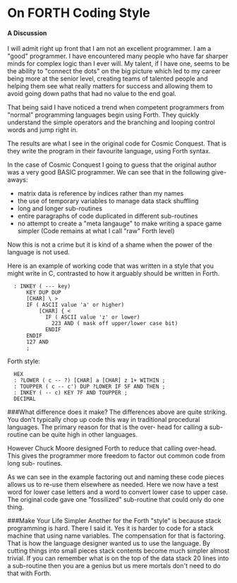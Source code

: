 # On FORTH Coding Style
#### A Discussion

I will admit right up front that I am not an excellent programmer. I am a "good"
programmer. I have encountered many people who have far sharper minds for
complex logic than I ever will. My talent, if I have one, seems to be the
ability to "connect the dots" on the big picture which led to my career being
more at the senior level, creating teams of talented people and helping them see
what really matters for success and allowing them to avoid going down paths that
had no value to the end goal.

That being said I have noticed a trend when competent programmers from "normal"
programming languages begin using Forth. They quickly understand the simple
operators and the branching and looping control words and jump right in.

The results are what I see in the original code for Cosmic Conquest.
That is they write the program in their favourite language, using Forth syntax.

In the case of Cosmic Conquest I going to guess that the original author was a
very good BASIC programmer. We can see that in the following give-aways:

- matrix data is reference by indices rather than my names
- the use of temporary variables to manage data stack shuffling
- long and longer sub-routines
- entire paragraphs of code duplicated in different sub-routines
- no attempt to create a "meta langauge" to make writing a space game simpler
  (Code remains at what I call "raw" Forth level)

Now this is not a crime but it is kind of a shame when the power of the language
is not used.

Here is an example of working code that was written in a style that you might
write in C, contrasted to how it arguably should be written in Forth.

```
  : INKEY ( --- key)
      KEY DUP DUP
      [CHAR] \ >
      IF ( ASCII value 'a' or higher)
          [CHAR] { <
            IF ( ASCII value 'z' or lower)
              223 AND ( mask off upper/lower case bit)
            ENDIF
      ENDIF
      127 AND
      ;
```

Forth style:
```
  HEX
  : ?LOWER ( c -- ?) [CHAR] a [CHAR] z 1+ WITHIN ;
  : TOUPPER ( c -- c') DUP ?LOWER IF 5F AND THEN ;
  : INKEY ( -- c) KEY 7F AND TOUPPER ;
  DECIMAL
```

###What difference does it make?
The differences above are quite striking. You don't typically chop up code this
way in traditional procedural languages. The primary reason for that is the
over- head for calling a sub-routine can be quite high in other languages.

However Chuck Moore designed Forth to reduce that calling over-head. This gives
the programmer more freedom to factor out common code from long sub- routines.

As we can see in the example factoring out and naming these code pieces allows
us to re-use them elsewhere as needed. Here we now have a test word for lower
case letters and a word to convert lower case to upper case. The original code
gave one "fossilized" sub-routine that could only do one thing.

###Make Your Life Simpler
Another for the Forth "style" is because stack programming is hard. There I said
it.  Yes it is harder to code for a stack machine that using name variables.
The compensation for that is factoring. That is how the language designer wanted
us to use the language.  By cutting things into small pieces stack contents
become much simpler almost trivial. If you can remember what is on the
top of the data stack 20 lines into a sub-routine then you are a genius but us
mere mortals don't need to do that with Forth.
